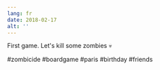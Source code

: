 ```yaml
---
lang: fr
date: 2018-02-17
alt: ''
---
```


First game. Let's kill some zombies 💀

#zombicide #boardgame #paris #birthday #friends
